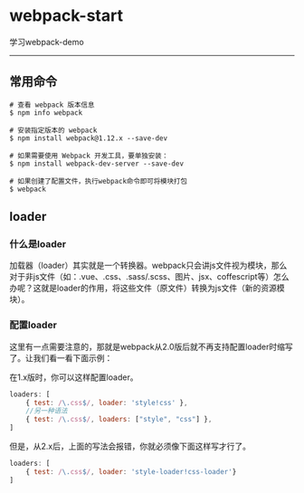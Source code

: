 # webpack-start
学习webpack-demo

----------------------------------------------------------------------


## 常用命令
```base
# 查看 webpack 版本信息
$ npm info webpack

# 安装指定版本的 webpack
$ npm install webpack@1.12.x --save-dev

# 如果需要使用 Webpack 开发工具，要单独安装：
$ npm install webpack-dev-server --save-dev

# 如果创建了配置文件，执行webpack命令即可将模块打包
$ webpack
```


## loader
### 什么是loader
加载器（loader）其实就是一个转换器。webpack只会讲js文件视为模块，那么对于非js文件（如：.vue、.css、.sass/.scss、图片、jsx、coffescript等）怎么办呢？这就是loader的作用，将这些文件（原文件）转换为js文件（新的资源模块）。

### 配置loader
这里有一点需要注意的，那就是webpack从2.0版后就不再支持配置loader时缩写了。让我们看一看下面示例：

在1.x版时，你可以这样配置loader。
```js
loaders: [
    { test: /\.css$/, loader: 'style!css' },
    //另一种语法
    { test: /\.css$/, loaders: ["style", "css"] },
]
```

但是，从2.x后，上面的写法会报错，你就必须像下面这样写才行了。
```js
loaders: [
    { test: /\.css$/, loader: 'style-loader!css-loader'}
]
```

